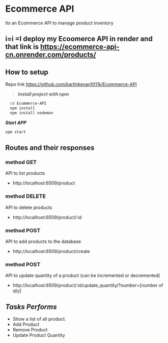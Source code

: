 
# Ecommerce API
Its an Ecommerce API to manage product inventory

## i=i =I deploy my Ecoomerce API in render and that link is https://ecommerce-api-cn.onrender.com/products/







## How to setup

Repo link https://github.com/karthikeyan1011k/Ecommerce-API


> ***Install project with npm***       

```bash
  cd Ecommerce-API
  npm install
  npm install nodemon

```

***Start APP***

```bash 
npm start
```

## Routes and their responses


### method GET
API to list products
- http://localhost:6509/product

### method DELETE 
API to delete products
- http://localhost:6509/product/:id

### method POST
API to add products to the database
- http://localhost:6509/product/create

### method POST
API to update quantity of a product (can be incremented or decremented)
- http://localhost:6509/product/:id/update_quantity/?number=[number of qty]
## ***Tasks Performs***

- Show a list of all product. 
- Add Product
- Remove Product
- Update Product Quantity 





